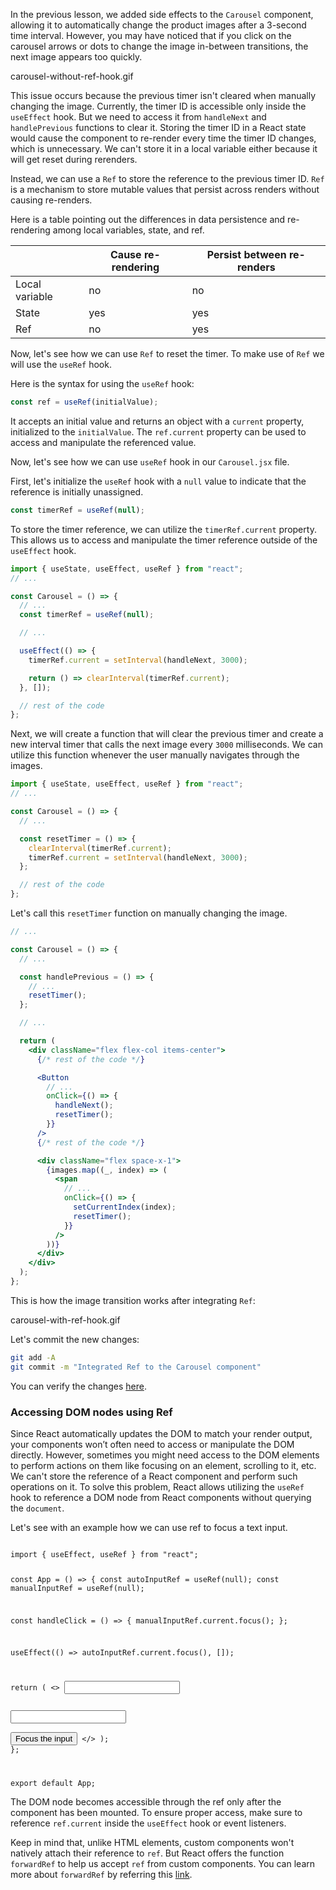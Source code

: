 In the previous lesson, we added side effects to the `Carousel` component, allowing it to automatically change the product images after a 3-second time interval. However, you may have noticed that if you click on the carousel arrows or dots to change the image in-between transitions, the next image appears too quickly.

<image>carousel-without-ref-hook.gif</image>

This issue occurs because the previous timer isn't cleared when manually changing the image. Currently, the timer ID is accessible only inside the `useEffect` hook. But we need to access it from `handleNext` and `handlePrevious` functions to clear it. Storing the timer ID in a React state would cause the component to re-render every time the timer ID changes, which is unnecessary. We can't store it in a local variable either because it will get reset during rerenders.

Instead, we can use a `Ref` to store the reference to the previous timer ID. `Ref` is a mechanism to store mutable values that persist across renders without causing re-renders.

Here is a table pointing out the differences in data persistence and re-rendering among local variables, state, and ref.

|                | Cause re-rendering | Persist between re-renders |
| -------------- | ------------------ | -------------------------- |
| Local variable | no                 | no                         |
| State          | yes                | yes                        |
| Ref            | no                 | yes                        |

Now, let's see how we can use `Ref` to reset the timer. To make use of `Ref` we will use the `useRef` hook.

Here is the syntax for using the `useRef` hook:

```jsx
const ref = useRef(initialValue);
```

It accepts an initial value and returns an object with a `current` property, initialized to the `initialValue`. The `ref.current` property can be used to access and manipulate the referenced value.

Now, let's see how we can use `useRef` hook in our `Carousel.jsx` file.

First, let's initialize the `useRef` hook with a `null` value to indicate that the reference is initially unassigned.

```jsx
const timerRef = useRef(null);
```

To store the timer reference, we can utilize the `timerRef.current` property. This allows us to access and manipulate the timer reference outside of the `useEffect` hook.

```jsx {11-13}
import { useState, useEffect, useRef } from "react";
// ...

const Carousel = () => {
  // ...
  const timerRef = useRef(null);

  // ...

  useEffect(() => {
    timerRef.current = setInterval(handleNext, 3000);

    return () => clearInterval(timerRef.current);
  }, []);

  // rest of the code
};
```

Next, we will create a function that will clear the previous timer and create a new interval timer that calls the next image every `3000` milliseconds. We can utilize this function whenever the user manually navigates through the images.

```jsx {7-10}
import { useState, useEffect, useRef } from "react";
// ...

const Carousel = () => {
  // ...

  const resetTimer = () => {
    clearInterval(timerRef.current);
    timerRef.current = setInterval(handleNext, 3000);
  };

  // rest of the code
};
```

Let's call this `resetTimer` function on manually changing the image.

```jsx {8, 21, 32}
// ...

const Carousel = () => {
  // ...

  const handlePrevious = () => {
    // ...
    resetTimer();
  };

  // ...

  return (
    <div className="flex flex-col items-center">
      {/* rest of the code */}

      <Button
        // ...
        onClick={() => {
          handleNext();
          resetTimer();
        }}
      />
      {/* rest of the code */}

      <div className="flex space-x-1">
        {images.map((_, index) => (
          <span
            // ...
            onClick={() => {
              setCurrentIndex(index);
              resetTimer();
            }}
          />
        ))}
      </div>
    </div>
  );
};
```

This is how the image transition works after integrating `Ref`:

<image>carousel-with-ref-hook.gif</image>

Let's commit the new changes:

```bash
git add -A
git commit -m "Integrated Ref to the Carousel component"
```

You can verify the changes [here](https://github.com/bigbinary/smile-cart-frontend/commit/403b2520cbacca5d6242ad1fa6981deefead52e3).

### Accessing DOM nodes using Ref

Since React automatically updates the DOM to match your render output, your components won’t often need to access or manipulate the DOM directly. However, sometimes you might need access to the DOM elements to perform actions on them like focusing on an element, scrolling to it, etc. We can't store the reference of a React component and perform such operations on it. To solve this problem, React allows utilizing the `useRef` hook to reference a DOM node from React components without querying the `document`.

Let's see with an example how we can use ref to focus a text input.

<codeblock language="reactjs" type="lesson">
<code>
import { useEffect, useRef } from "react";

const App = () => {
  const autoInputRef = useRef(null);
  const manualInputRef = useRef(null);

  const handleClick = () => {
    manualInputRef.current.focus();
  };

  useEffect(() => autoInputRef.current.focus(), []);

  return (
    <>
      <input ref={autoInputRef} />
      <div>
        <input ref={manualInputRef} />
      </div>
      <button onClick={handleClick}>Focus the input</button>
    </>
  );
};

export default App;
</code>
</codeblock>

The DOM node becomes accessible through the ref only after the component has been mounted. To ensure proper access, make sure to reference `ref.current` inside the `useEffect` hook or event listeners.

Keep in mind that, unlike HTML elements, custom components won't natively attach their reference to `ref`. But React offers the function `forwardRef` to help us accept `ref` from custom components. You can learn more about `forwardRef` by referring this [link](https://courses.bigbinaryacademy.com/learn-react/miscellaneous/forward-ref).
